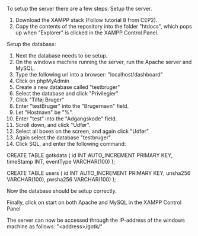 To setup the server there are a few steps:
Setup the server.
1) Download the XAMPP stack (Follow tutorial 8 from CEP2).
2) Copy the contents of the repository into the folder "htdocs", which pops up when "Explorer" is clicked in the XAMPP Control Panel.

Setup the database:
1) Next the database needs to be setup.
2) On the windows machine running the server, run the Apache server and MySQL.
3) Type the following url into a browser: "localhost/dashboard"
4) Click on phpMyAdmin
5) Create a new database called "testbruger"
6) Select the database and click "Privilegier"
7) Click "Tilføj Bruger"
8) Enter "testBruger" into the "Brugernavn" field.
9) Let "Hostnavn" be "%".
10) Enter "test" into the "Adgangskode" field.
11) Scroll down, and click "Udfør".
12) Select all boxes on the screen, and again click "Udfør"
13) Again select the database "testbruger".
14) Click SQL, and enter the following command:

CREATE TABLE gotkdata (
	id INT AUTO_INCREMENT PRIMARY KEY,
    timeStamp INT,
    eventType VARCHAR(100)
);

CREATE TABLE users (
	id INT AUTO_INCREMENT PRIMARY KEY,
    unsha256 VARCHAR(100),
    pwsha256 VARCHAR(100)
);

Now the database should be setup correctly.

Finally, click on start on both Apache and MySQL in the XAMPP Control Panel

The server can now be accessed through the IP-address of the windows machine as follows: "\<address\>/gotk/"

